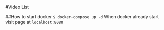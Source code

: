 #Video List

##How to start docker
`$ docker-compose up -d`
When docker already start visit page at `localhost:8080`